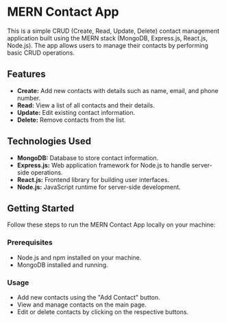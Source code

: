 # MERN Contact App

This is a simple CRUD (Create, Read, Update, Delete) contact management application built using the MERN stack (MongoDB, Express.js, React.js, Node.js). The app allows users to manage their contacts by performing basic CRUD operations.

## Features

- **Create:** Add new contacts with details such as name, email, and phone number.
- **Read:** View a list of all contacts and their details.
- **Update:** Edit existing contact information.
- **Delete:** Remove contacts from the list.

## Technologies Used

- **MongoDB:** Database to store contact information.
- **Express.js:** Web application framework for Node.js to handle server-side operations.
- **React.js:** Frontend library for building user interfaces.
- **Node.js:** JavaScript runtime for server-side development.

## Getting Started

Follow these steps to run the MERN Contact App locally on your machine:

### Prerequisites

- Node.js and npm installed on your machine.
- MongoDB installed and running.

### Usage
- Add new contacts using the "Add Contact" button.
- View and manage contacts on the main page.
- Edit or delete contacts by clicking on the respective buttons.
